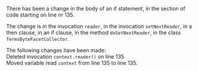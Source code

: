 There has been a change in the body of an if statement, in the section of code starting on line nr 135.
  
The change is in the invocation ```reader```, in the invocation ```setNextReader```, in a then clause, in an if clause, in the method ```doSetNextReader```, in the class ```TermsByteFacetCollector```.
  
The following changes have been made:  
Deleted invocation ```context.reader()``` on line 135.  
Moved variable read ```context``` from line 135 to line 135.  
